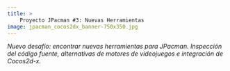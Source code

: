 ```yaml
---
title: >
    Proyecto JPacman #3: Nuevas Herramientas
image: jpacman_cocos2dx_banner-750x350.jpg
---
```


*Nuevo desafío: encontrar nuevas herramientas para JPacman. Inspección del código fuente, alternativas de motores de videojuegos e integración de Cocos2d-x.*

<!--more-->
